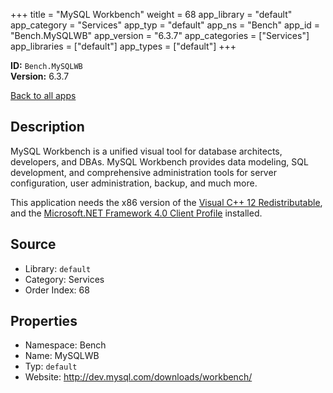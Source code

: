 ﻿+++
title = "MySQL Workbench"
weight = 68
app_library = "default"
app_category = "Services"
app_typ = "default"
app_ns = "Bench"
app_id = "Bench.MySQLWB"
app_version = "6.3.7"
app_categories = ["Services"]
app_libraries = ["default"]
app_types = ["default"]
+++

**ID:** `Bench.MySQLWB`  
**Version:** 6.3.7  
<!--more-->

[Back to all apps](/apps/)

## Description
MySQL Workbench is a unified visual tool for database architects, developers, and DBAs.
MySQL Workbench provides data modeling, SQL development, and comprehensive administration
tools for server configuration, user administration, backup, and much more.

This application needs the x86 version of the [Visual C++ 12 Redistributable](https://www.microsoft.com/download/details.aspx?id=40784),
and the [Microsoft.NET Framework 4.0 Client Profile](http://www.microsoft.com/download/details.aspx?id=17113) installed.

## Source

* Library: `default`
* Category: Services
* Order Index: 68

## Properties

* Namespace: Bench
* Name: MySQLWB
* Typ: `default`
* Website: <http://dev.mysql.com/downloads/workbench/>

